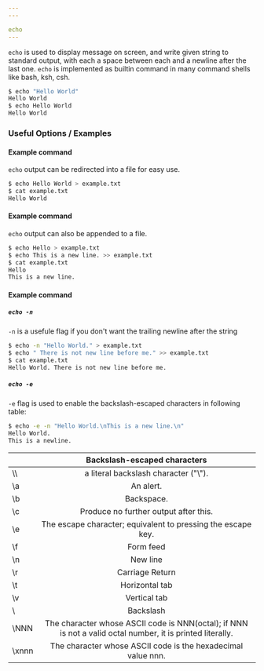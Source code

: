 ```yaml
---
---

echo
---
```


`echo` is used to display message on screen, and write given string to standard output, with each a space between each and a newline after the last one.  `echo` is implemented as builtin command in many command shells like bash, ksh, csh.
<!-- one line explanation would go here -->

<!-- minimal example -->
~~~ bash
$ echo "Hello World"
Hello World
$ echo Hello World
Hello World
~~~

<!--more-->


### Useful Options / Examples

#### Example command
`echo` output can be redirected into a file for easy use. 
~~~ bash
$ echo Hello World > example.txt
$ cat example.txt
Hello World
~~~
#### Example command
`echo` output can also be appended to a file.
~~~ bash
$ echo Hello > example.txt
$ echo This is a new line. >> example.txt
$ cat example.txt 
Hello
This is a new line.
~~~
#### Example command
##### `echo -n` 
`-n` is a usefule flag if you don't want the trailing newline after the string

~~~ bash
$ echo -n "Hello World." > example.txt
$ echo " There is not new line before me." >> example.txt
$ cat example.txt
Hello World. There is not new line before me.
~~~

##### `echo -e`
`-e` flag is used to enable the backslash-escaped characters in following table:
~~~ bash
$ echo -e -n "Hello World.\nThis is a new line.\n"
Hello World.
This is a newline.
~~~
|       |                                        Backslash-escaped characters                                        |
|-------|:----------------------------------------------------------------------------------------------------------:|
|   \\\  |                                    a literal backslash character ("\\").                                    |
|   \a  |                                                  An alert.                                                 |
|   \b  |                                                 Backspace.                                                 |
|   \c  |                                    Produce no further output after this.                                   |
|   \e  |                        The escape character; equivalent to pressing the escape key.                        |
|   \f  |                                                  Form feed                                                 |
|   \n  |                                                  New line                                                  |
|   \r  |                                               Carriage Return                                              |
| \t    |                                               Horizontal tab                                               |
| \v    |                                                Vertical tab                                                |
| \\    |                                                  Backslash                                                 |
| \NNN  | The character whose ASCII code is NNN(octal); if NNN is not a valid octal number, it is printed literally. |
| \xnnn | The character whose ASCII code is the hexadecimal value nnn.                                               |


